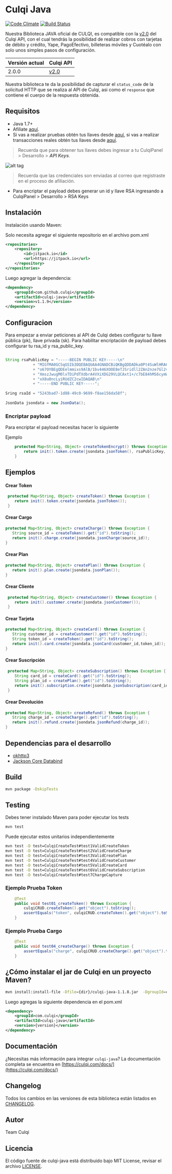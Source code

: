 # Culqi Java

[![Code Climate](https://codeclimate.com/github/culqi/culqi-java/badges/gpa.svg)](https://codeclimate.com/github/culqi/culqi-java)
[![Build Status](https://travis-ci.org/culqi/culqi-java.svg?branch=master)](https://travis-ci.org/culqi/culqi-java)

Nuestra Biblioteca JAVA oficial de CULQI, es compatible con la [v2.0](https://culqi.com/api/) del Culqi API, con el cual tendrás la posibilidad de realizar cobros con tarjetas de débito y crédito, Yape, PagoEfectivo, billeteras móviles y Cuotéalo con solo unos simples pasos de configuración.

| Versión actual|Culqi API|
|----|----|
| 2.0.0  |[v2.0](https://culqi.com/api/)|

Nuestra biblioteca te da la posibilidad de capturar el `status_code` de la solicitud HTTP que se realiza al API de Culqi, asi como el `response` que contiene el cuerpo de la respuesta obtenida.

## Requisitos

- Java 1.7+
- Afiliate [aquí](https://afiliate.culqi.com/).
- Si vas a realizar pruebas obtén tus llaves desde [aquí](https://integ-panel.culqi.com/#/registro), si vas a realizar transacciones reales obtén tus llaves desde [aquí](https://panel.culqi.com/#/registro).

> Recuerda que para obtener tus llaves debes ingresar a tu CulqiPanel > Desarrollo > ***API Keys***.

![alt tag](http://i.imgur.com/NhE6mS9.png)

> Recuerda que las credenciales son enviadas al correo que registraste en el proceso de afiliación.

* Para encriptar el payload debes generar un id y llave RSA  ingresando a CulqiPanel > Desarrollo  > RSA Keys

## Instalación

Instalación usando Maven:

Solo necesita agregar el siguiente repositorio en el archivo pom.xml

```xml
<repositories>
    <repository>
        <id>jitpack.io</id>
        <url>https://jitpack.io</url>
    </repository>
</repositories>
```

Luego agregar la dependencia:

```xml
<dependency>
    <groupId>com.github.culqi</groupId>
    <artifactId>culqi-java</artifactId>
    <version>v1.1.9</version>
</dependency>
```

## Configuracion

Para empezar a enviar peticiones al API de Culqi debes configurar tu llave pública (pk), llave privada (sk).
Para habilitar encriptación de payload debes configurar tu rsa_id y rsa_public_key.

```java

String rsaPublicKey = "-----BEGIN PUBLIC KEY-----\n"
			+ "MIGfMA0GCSqGSIb3DQEBAQUAA4GNADCBiQKBgQDDADka0Pt4SuWlHRA6kcJIwDde\n"
			+ "o67OYBEgQDEelmmixs9AlB/1bv446XOOE8eTJSridll2ZAn2nze7Gl2vQs0yW+4A\n"
			+ "XmszJwugM0lxTDiPdTXdbrA4VXiXDG29VLQCAxt1+/c7bE84hMS6cymWgEjYoa6I\n"
			+ "xX8u0ncLyiRUdZC2cwIDAQAB\n"
			+ "-----END PUBLIC KEY-----";
	
Sring rsaId = "5243bad7-1d88-49c0-9699-f8ae156da58f"; 
	
JsonData jsondata = new JsonData();

```

### Encriptar payload

Para encriptar el payload necesitas hacer lo siguiente

Ejemplo

```java
    protected Map<String, Object> createTokenEncrypt() throws Exception {
        return init().token.create(jsondata.jsonToken(), rsaPublicKey, rsaId);
    }
```


## Ejemplos

#### Crear Token

```java
 protected Map<String, Object> createToken() throws Exception {
    return init().token.create(jsondata.jsonToken());
 }
```

#### Crear Cargo

```java
protected Map<String, Object> createCharge() throws Exception {
   String source_id = createToken().get("id").toString();
   return init().charge.create(jsondata.jsonCharge(source_id));
}
```

#### Crear Plan

```java
protected Map<String, Object> createPlan() throws Exception {
   return init().plan.create(jsondata.jsonPlan());
}
```

#### Crear Cliente

```java
 protected Map<String, Object> createCustomer() throws Exception {
    return init().customer.create(jsondata.jsonCustomer());
 }
```

#### Crear Tarjeta

```java
protected Map<String, Object> createCard() throws Exception {
   String customer_id = createCustomer().get("id").toString();
   String token_id = createToken().get("id").toString();
   return init().card.create(jsondata.jsonCard(customer_id,token_id));
}
```


#### Crear Suscripción

```java
 protected Map<String, Object> createSubscription() throws Exception {
    String card_id = createCard().get("id").toString();
    String plan_id = createPlan().get("id").toString();
    return init().subscription.create(jsondata.jsonSubscription(card_id, plan_id));
 }
```

#### Crear Devolución

```java
protected Map<String, Object> createRefund() throws Exception {
   String charge_id = createCharge().get("id").toString();
   return init().refund.create(jsondata.jsonRefund(charge_id));
}
```

## Dependencias para el desarrollo

- [okhttp3](http://square.github.io/okhttp/)
- [Jackson Core Databind](https://github.com/FasterXML/jackson-databind/wiki)

## Build

```bash
mvn package -DskipTests
```

## Testing

Debes tener instalado Maven para poder ejecutar los tests

```bash
mvn test
```

Puede ejecutar estos unitarios independientemente

```bash
mvn test -D test=CulqiCreateTest#test1ValidCreateToken
mvn test -D test=CulqiCreateTest#test2ValidCreateCharge
mvn test -D test=CulqiCreateTest#test3ValidCreatePlan
mvn test -D test=CulqiCreateTest#test4ValidCreateCustomer
mvn test -D test=CulqiCreateTest#test5ValidCreateCard
mvn test -D test=CulqiCreateTest#test6ValidCreateSubscription
mvn test -D test=CulqiCreateTest#test7ChargeCapture
```

### Ejemplo Prueba Token

```java
    @Test
    public void test01_createToken() throws Exception {
        culqiCRUD.createToken().get("object").toString();
        assertEquals("token", culqiCRUD.createToken().get("object").toString());
    }

```

### Ejemplo Prueba Cargo
```java
    @Test
    public void test04_createCharge() throws Exception {
        assertEquals("charge", culqiCRUD.createCharge().get("object").toString());
    }
```

## ¿Cómo instalar el jar de Culqi en un proyecto Maven? 

```bash
mvn install:install-file -Dfile={dir}/culqi-java-1.1.8.jar  -DgroupId=com.culqi -DartifactId=culqi-java -Dversion={version} -Dpackaging=jar
```


Luego agregas la siguiente dependencia en el pom.xml

```xml
<dependency>
    <groupId>com.culqi</groupId>
    <artifactId>culqi-java</artifactId>
    <version>{version}</version>
</dependency>
```

## Documentación
¿Necesitas más información para integrar `culqi-java`? La documentación completa se encuentra en [https://culqi.com/docs/](https://culqi.com/docs/)


## Changelog

Todos los cambios en las versiones de esta biblioteca están listados en [CHANGELOG](CHANGELOG).

## Autor

Team Culqi

## Licencia

El código fuente de culqi-java está distribuido bajo MIT License, revisar el archivo [LICENSE](https://github.com/culqi/culqi-java/blob/master/LICENSE).
